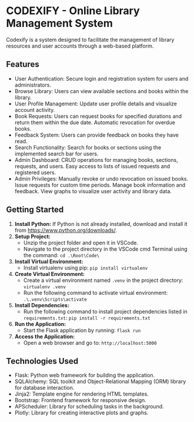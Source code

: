 # CODEXIFY - Online Library Management System

Codexify is a system designed to facilitate the management of library resources and user accounts through a web-based platform.


## Features

- User Authentication: Secure login and registration system for users and administrators.
- Browse Library: Users can view available sections and books within the library.
- User Profile Management: Update user profile details and visualize account activity.
- Book Requests: Users can request books for specified durations and return them within the due date. Automatic revocation for overdue books.
- Feedback System: Users can provide feedback on books they have read.
- Search Functionality: Search for books or sections using the implemented search bar for users.
- Admin Dashboard: CRUD operations for managing books, sections, requests, and users. Easy access to lists of issued requests and registered users.
- Admin Privileges: Manually revoke or undo revocation on issued books. Issue requests for custom time periods. Manage book information and feedback. View graphs to visualize user activity and library data.


## Getting Started

1. **Install Python:** If Python is not already installed, download and install it from https://www.python.org/downloads/.
2. **Setup Project:**
    - Unzip the project folder and open it in VSCode.
    - Navigate to the project directory in the VSCode cmd Terminal using the command: `cd .\Root\Code\`
3. **Install Virtual Environment:**
    - Install virtualenv using pip: `pip install virtualenv`
4. **Create Virtual Environment:**
    - Create a virtual environment named `.venv` in the project directory: `virtualenv .venv`
    - Run the following command to activate virtual environment: `.\.venv\Scripts\activate`
5. **Install Dependencies:**
    - Run the following command to install project dependencies listed in `requirements.txt`: `pip install -r requirements.txt`
6. **Run the Application:**
    - Start the Flask application by running: `flask run`
7. **Access the Application:**
    - Open a web browser and go to: `http://localhost:5000`


## Technologies Used

- Flask: Python web framework for building the application.
- SQLAlchemy: SQL toolkit and Object-Relational Mapping (ORM) library for database interaction.
- Jinja2: Template engine for rendering HTML templates.
- Bootstrap: Frontend framework for responsive design.
- APScheduler: Library for scheduling tasks in the background.
- Plotly: Library for creating interactive plots and graphs.
